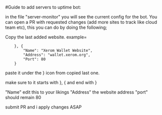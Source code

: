 #Guide to add servers to uptime bot:

in the file "server-monitor" you will see the current config for the bot.
You can open a PR with requested changes (add more sites to track like cloud team etc), this you can do by doing the following;

Copy the last added website. example=

		}, {
		    "Name": "Xerom Wallet Website",
            "Address": "wallet.xerom.org",
            "Port": 80	
		}	
    
paste it under the } icon from copied last one.

make sure to it starts with 
}, { and end with }

"Name" edit this to your likings
"Address" the website address
"port" should remain 80

submit PR and i apply changes ASAP
